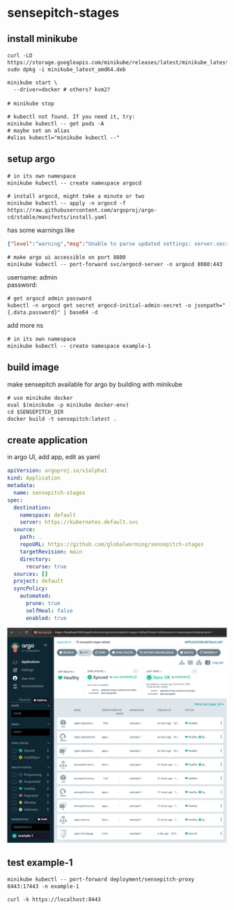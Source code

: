# sensepitch-stages

## install minikube

```shell
curl -LO https://storage.googleapis.com/minikube/releases/latest/minikube_latest_amd64.deb
sudo dpkg -i minikube_latest_amd64.deb
```

```shell
minikube start \
  --driver=docker # others? kvm2?

# minikube stop   
```

```shell
# kubectl not found. If you need it, try: 
minikube kubectl -- get pods -A
# maybe set an alias
#alias kubectl="minikube kubectl --"
```

## setup argo

```shell
# in its own namespace
minikube kubectl -- create namespace argocd
```

```shell
# install argocd, might take a minute or two 
minikube kubectl -- apply -n argocd -f https://raw.githubusercontent.com/argoproj/argo-cd/stable/manifests/install.yaml

```

has some warnings like

```json
{"level":"warning","msg":"Unable to parse updated settings: server.secretkey is missing","time":"2025-10-06T08:16:04Z"}
```

```shell
# make argo ui accessible on port 8080 
minikube kubectl -- port-forward svc/argocd-server -n argocd 8080:443
```
username: admin  
password:
```shell
# get argocd admin password
kubectl -n argocd get secret argocd-initial-admin-secret -o jsonpath="{.data.password}" | base64 -d
```

add more ns
```shell
# in its own namespace
minikube kubectl -- create namespace example-1
```

## build image
make sensepitch available for argo by building with minikube

```shell
# use minikube docker
eval $(minikube -p minikube docker-env)
cd $SENSEPITCH_DIR 
docker build -t sensepitch:latest .
```

## create application
in argo UI, add app, edit as yaml

```yaml
apiVersion: argoproj.io/v1alpha1
kind: Application
metadata:
  name: sensepitch-stages
spec:
  destination:
    namespace: default
    server: https://kubernetes.default.svc
  source:
    path: .
    repoURL: https://github.com/globalworming/sensepitch-stages
    targetRevision: main
    directory:
      recurse: true
  sources: []
  project: default
  syncPolicy:
    automated:
      prune: true
      selfHeal: false
      enabled: true


```

<img src="./argo.png" width="600"/>

## test example-1

```shell
minikube kubectl -- port-forward deployment/sensepitch-proxy 8443:17443 -n example-1
```

```shell
curl -k https://localhost:8443
```
